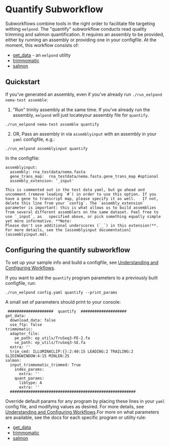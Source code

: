 # Quantify Subworkflow

Subworkflows combine tools in the right order to facilitate file targeting withing `eelpond`. The "quantify" subworkflow conducts read quality trimming and salmon quantification. It requires an assembly to be provided, either by running an assembly or providing one in your configfile. At the moment, this workflow consists of:
 
  - [get_data](get_data.md) - an `eelpond` utility
  - [trimmomatic](trimmomatic.md)
  - [salmon](salmon.md)


## Quickstart

If you've generated an assembly, even if you've already run `./run_eelpond nema-test assemble`:

   1) "Run" trinity assembly at the same time. If you've already run the assembly, `eelpond` will just locateyour assembly file for `quantify`.

   ```
   ./run_eelpond nema-test assemble quantify
   ```

   2) OR, Pass an assembly in via `assemblyinput` with an assembly in your `yaml` configfile, e.g.: 
   
   ```
   ./run_eelpond assemblyinput quantify
   ```
   
   In the configfile:

    assemblyinput:
      assembly: rna_testdata/nema.fasta
      gene_trans_map:  rna_testdata/nema.fasta.gene_trans_map #optional
      assembly_extension: '_input'

    This is commented out in the test data yaml, but go ahead and uncomment (remove leading `#`) in order to use this option. If you have a gene to transcript map, please specify it as well.   If not, delete this line from your `config`. The `assembly_extension` parameter is important: this is what allows us to build assemblies from several different assemblers on the same dataset. Feel free to use `_input`, as   specified above, or pick something equally simple yet more informative. **Note:
    Please don't use additional underscores (`_`) in this extension!**. For more details, see the [assemblyinput documentation](assemblyinput.md). 


## Configuring the quantify subworkflow 

To set up your sample info and build a configfile, see [Understanding and Configuring Workflows](about_and_configure.md).

If you want to add the `quantify` program parameters to a previously built configfile, run:
```
./run_eelpond config.yaml quantify --print_params
```

A small set of parameters should print to your console:

```
 ####################  quantify  ####################
get_data:
  download_data: false
  use_ftp: false
trimmomatic:
  adapter_file:
    pe_path: ep_utils/TruSeq3-PE-2.fa
    se_path: ep_utils/TruSeq3-SE.fa
  extra: ''
  trim_cmd: ILLUMINACLIP:{}:2:40:15 LEADING:2 TRAILING:2 SLIDINGWINDOW:4:15 MINLEN:25
salmon:
  input_trimmomatic_trimmed: True
    index_params:
      extra: '' 
    quant_params:
      libtype: A
      extra: ''
  #######################################################
```

Override default params for any program by placing these lines in your `yaml` config file, and modifying values as desired. For more details, see [Understanding and Configuring Workflows](about_and_configure.md).For more on what parameters are available, see the docs for each specific program or utility rule:

  - [get_data](get_data.md)
  - [trimmomatic](trimmomatic.md)
  - [salmon](salmon.md)
